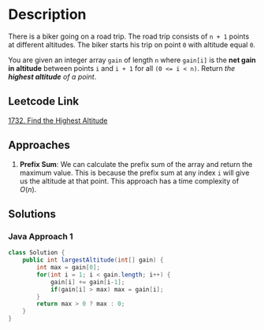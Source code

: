 # Description

There is a biker going on a road trip. The road trip consists of `n + 1` points at different altitudes. The biker starts his trip on point `0` with altitude equal `0`.

You are given an integer array `gain` of length `n` where `gain[i]` is the **net gain in altitude** between points `i`​​​​​​ and `i + 1` for all `(0 <= i < n)`. Return _the **highest altitude** of a point_.

## Leetcode Link

[1732. Find the Highest Altitude](https://leetcode.com/problems/find-the-highest-altitude/)

## Approaches

1. **Prefix Sum**: We can calculate the prefix sum of the array and return the maximum value. This is because the prefix sum at any index `i` will give us the altitude at that point. This approach has a time complexity of $O(n)$.

## Solutions

### Java Approach 1

```java
class Solution {
    public int largestAltitude(int[] gain) {
        int max = gain[0];
        for(int i = 1; i < gain.length; i++) {
            gain[i] += gain[i-1];
            if(gain[i] > max) max = gain[i];
        }
        return max > 0 ? max : 0;
    }
}
```
